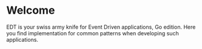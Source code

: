# Welcome

EDT is your swiss army knife for Event Driven applications, Go edition.
Here you find implementation for common patterns when developing such applications.

